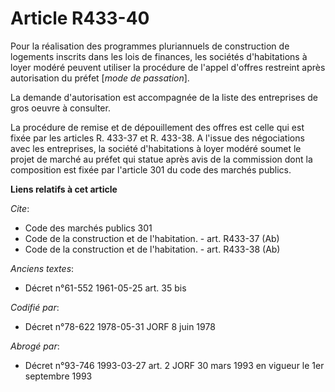 # Article R433-40

Pour la réalisation des programmes pluriannuels de construction de logements inscrits dans les lois de finances, les sociétés
d'habitations à loyer modéré peuvent utiliser la procédure de l'appel d'offres restreint après autorisation du préfet [*mode
de passation*].

La demande d'autorisation est accompagnée de la liste des entreprises de gros oeuvre à consulter.

La procédure de remise et de dépouillement des offres est celle qui est fixée par les articles R. 433-37 et R. 433-38. A
l'issue des négociations avec les entreprises, la société d'habitations à loyer modéré soumet le projet de marché au préfet
qui statue après avis de la commission dont la composition est fixée par l'article 301 du code des marchés publics.

**Liens relatifs à cet article**

_Cite_:

  - Code des marchés publics 301
  - Code de la construction et de l'habitation. - art. R433-37 (Ab)
  - Code de la construction et de l'habitation. - art. R433-38 (Ab)

_Anciens textes_:

  - Décret n°61-552 1961-05-25 art. 35 bis

_Codifié par_:

  - Décret n°78-622 1978-05-31 JORF 8 juin 1978

_Abrogé par_:

  - Décret n°93-746 1993-03-27 art. 2 JORF 30 mars 1993 en vigueur le 1er septembre 1993
